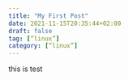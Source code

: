 ```yaml
---
title: "My First Post"
date: 2021-11-15T20:35:44+02:00
draft: false
tag: [“linux”]
category: [“linux”]
---
```



this is test
